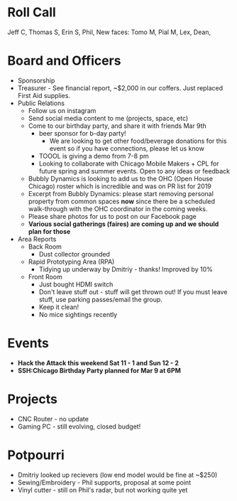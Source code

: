 Roll Call
=========
Jeff C, Thomas S, Erin S, Phil, 
New faces: Tomo M, Pial M, Lex, Dean, 

Board and Officers
==================
- Sponsorship
- Treasurer - See financial report, ~$2,000 in our coffers. Just replaced First Aid supplies. 
- Public Relations
  - Follow us on instagram
  - Send social media content to me (projects, space, etc)
  - Come to our birthday party, and share it with friends Mar 9th
    - beer sponsor for b-day party!
      - We are looking to get other food/beverage donations for this event so if you have connections, please let us know
    - TOOOL is giving a demo from 7-8 pm
    - Looking to collaborate with Chicago Mobile Makers + CPL for future spring and summer events. Open to any ideas or feedback
  - Bubbly Dynamics is looking to add us to the OHC (Open House Chicago) roster which is incredible and was on PR list for 2019
  - Excerpt from Bubbly Dynamics: please start removing personal property from common spaces **now** since there be a scheduled walk-through with the OHC coordinator in the coming weeks. 
  - Please share photos for us to post on our Facebook page
  - **Various social gatherings (faires) are coming up and we should plan for those**
- Area Reports
  - Back Room
    - Dust collector grounded
  - Rapid Prototyping Area (RPA)
    - Tidying up underway by Dmitriy - thanks! Improved by 10%
  - Front Room
    - Just bought HDMI switch
    - Don't leave stuff out - stuff will get thrown out! If you must leave stuff, use parking passes/email the group.
    - Keep it clean! 
    - No mice sightings recently

Events
======
- **Hack the Attack this weekend Sat 11 - 1 and Sun 12 - 2**
- **SSH:Chicago Birthday Party planned for Mar 9 at 6PM**

Projects
========
- CNC Router - no update
- Gaming PC - still evolving, closed budget!

Potpourri
=========
- Dmitriy looked up recievers (low end model would be fine at ~$250)
- Sewing/Embroidery - Phil supports, proposal at some point
- Vinyl cutter - still on Phil's radar, but not working quite yet
